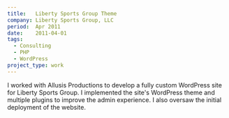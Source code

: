 ```yaml
---
title:   Liberty Sports Group Theme
company: Liberty Sports Group, LLC
period:  Apr 2011
date:    2011-04-01
tags:
  - Consulting
  - PHP
  - WordPress
project_type: work
---
```


I worked with Allusis Productions to develop a fully custom WordPress site for
Liberty Sports Group. I implemented the site's WordPress theme and multiple
plugins to improve the admin experience. I also oversaw the initial deployment
of the website.
